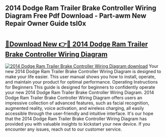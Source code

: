 ## 2014 Dodge Ram Trailer Brake Controller Wiring Diagram Free Pdf Download - Part-awm New Repair Owner Guide tsI0x

# <h2><a href="http://dfuncyg.blite.top/?on=2014+Dodge+Ram+Trailer+Brake+Controller+Wiring+Diagram">🔗Download New 👉🔴 2014 Dodge Ram Trailer Brake Controller Wiring Diagram</a></h2>

[![2014 Dodge Ram Trailer Brake Controller Wiring Diagram download](https://i.imgur.com/lujVjoI.png)](http://dfuncyg.blite.top/?on=2014+Dodge+Ram+Trailer+Brake+Controller+Wiring+Diagram)
Your new 2014 Dodge Ram Trailer Brake Controller Wiring Diagram is designed to make your life easier. This user manual shows you how to install, operate, and maintain your product for optimal performance. Operating Instructions for Beginners This guide is designed for beginners to confidently operate your new 2014 Dodge Ram Trailer Brake Controller Wiring Diagram. 2014 Dodge Ram Trailer Brake Controller Wiring Diagram offers users an impressive collection of advanced features, such as facial recognition, augmented reality, voice activation, and wireless charging, all easily accessible through the user-friendly and intuitive interface. It's our hope that the 2014 Dodge Ram Trailer Brake Controller Wiring Diagram has provided you with valuable insights to kickstart your new device. If you encounter any issues, reach out to our customer service.
